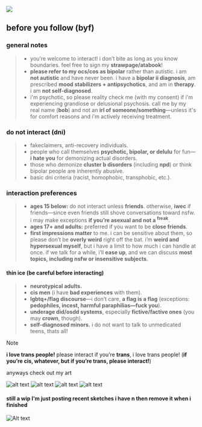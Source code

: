 ![](https://komarev.com/ghpvc/?username=katsumishusband&color=90b8af&style=for-the-badge&label=viewcount)
## **before you follow (byf)**  

### **general notes**  
> - you’re welcome to interact! i don’t bite as long as you know boundaries. feel free to sign my **strawpage/atabook**!  
> - **please refer to my ocs/cos as bipolar** rather than autistic. i am **not autistic** and have never been. i have a **bipolar ii diagnosis**, am prescribed **mood stabilizers + antipsychotics**, and am in **therapy**. i am **not self-diagnosed**.
> - i'm psychotic, so please reality check me (with my consent) if i'm experiencing grandiose or delusional psychosis. call me by my real name (**bob**) and not an **irl of someone/something**—unless it's for comfort reasons and i'm actively receiving treatment.

### **do not interact (dni)**  
> - fakeclaimers, anti-recovery individuals.  
> - people who call themselves **psychotic, bipolar, or delulu** for fun—**i hate you** for demonizing actual disorders.  
> - those who demonize **cluster b disorders** (including **npd**) or think bipolar people are inherently abusive.  
> - basic dni criteria (racist, homophobic, transphobic, etc.).  

### **interaction preferences**  
> - **ages 15 below:** do not interact unless **friends**. otherwise, **iwec** if friends—since even friends still shove conversations toward nsfw. i may make exceptions **if you’re asexual and not a <sup>freak**.</sup>
> -  **ages 17+ and adults:** preferred if you want to be **close friends**.  
> - **first impressions matter** to me. i can be sensitive about them, so please don’t be **overly weird** right off the bat. i’m **weird and hypersexual myself**, but i have a limit to how much i can handle at once. if we talk for a while, i’ll **ease up**, and we can discuss **most topics, including nsfw or insensitive subjects**.  

#### **thin ice (be careful before interacting)**  
> - **neurotypical adults.**  
> - **cis men** (i have **bad experiences** with them).  
> - **lgbtq+/flag discourse**—i don’t care, **a flag is a flag** (exceptions: **pedophiles, incest, harmful paraphilias—fuck you**).  
> - **underage did/osdd systems**, especially **fictive/factive ones** (you may **crown**, though).  
> - **self-diagnosed minors.**  i do not want to talk to unmedicated teens, thats all!

> [!NOTE]
> **i love trans people!** please interact if you’re **trans**, i love trans people! (**if you’re cis, whatever, but if you’re trans, please interact!**)

anyways check out my art

![alt text](https://files.catbox.moe/p3im38.png)
![alt text](https://files.catbox.moe/7shorx.png)
![alt text](https://files.catbox.moe/d80ahu.jpg)
![alt text](https://files.catbox.moe/n75jco.png)
#### still a wip I'm just posting recent sketches i have n then remove it when i finished
![Alt text](https://files.catbox.moe/ztam00.jpg)
